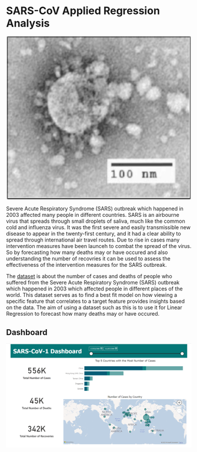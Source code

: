 # SARS-CoV Applied Regression Analysis

<p align="center">
  <img src="SARS_virion.png" alt="rust" width="500">
</p>

Severe Acute Respiratory Syndrome (SARS) outbreak which happened in 2003 affected many people in different countries. SARS is an airbourne virus that spreads through small droplets of saliva, much like the common cold and influenza virus. It was the first severe and easily transmissible new disease to appear in the twenty-first century, and it had a clear ability to spread through international air travel routes. Due to rise in cases many intervention measures have been launceh to combat the spread of the virus. So by forecasting how many deaths may or have occured and also understanding the number of recovries it can be used to assess the effectiveness of the intervention measures for the SARS outbreak.

The [dataset](https://www.kaggle.com/datasets/imdevskp/sars-outbreak-2003-complete-dataset) is about the number of cases and deaths of people who suffered from the Severe Acute Respiratory Syndrome (SARS) outbreak which happened in 2003 which affected people in different places of the world. This dataset serves as to find a best fit model on how viewing a specific  feature that correlates to a target feature provides insights based on the data. The aim of using a dataset such as this is to use it for Linear Regression to forecast how many deaths may or have occured.

## Dashboard

<p align="center">
  <img src="Dashboard.png" alt="rust" width="700">
</p>